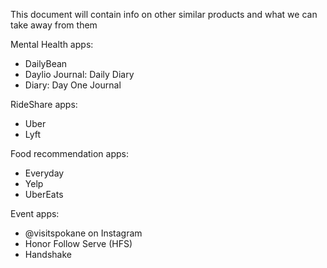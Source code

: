 This document will contain info on other similar products and what we can take away from them

Mental Health apps:
- DailyBean
- Daylio Journal: Daily Diary
- Diary: Day One Journal

RideShare apps:
- Uber
- Lyft

Food recommendation apps:
- Everyday
- Yelp
- UberEats

Event apps:
- @visitspokane on Instagram
- Honor Follow Serve (HFS)
- Handshake